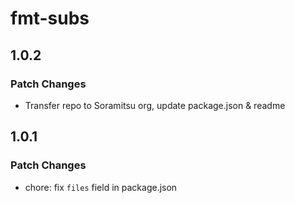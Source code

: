 # fmt-subs

## 1.0.2

### Patch Changes

- Transfer repo to Soramitsu org, update package.json & readme

## 1.0.1

### Patch Changes

- chore: fix `files` field in package.json
